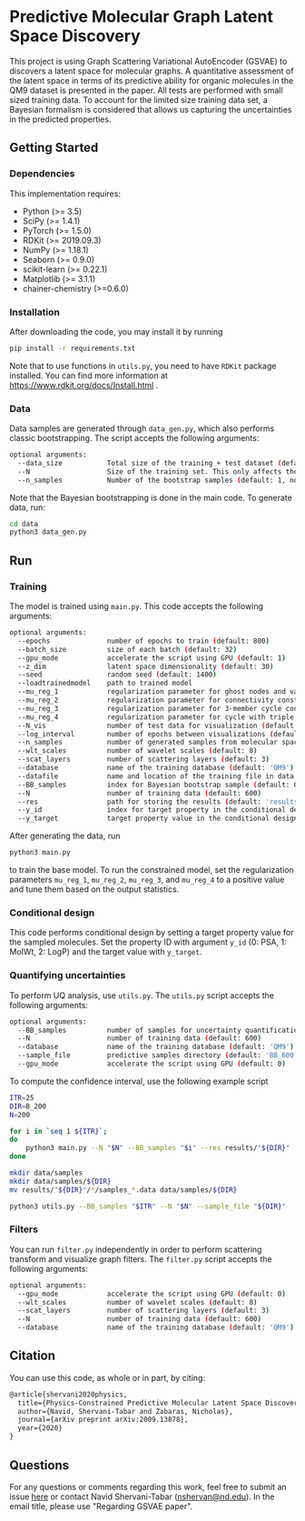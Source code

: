 Predictive Molecular Graph Latent Space Discovery
======================================

This project is using Graph Scattering Variational AutoEncoder (GSVAE) to discovers a latent space for molecular graphs. A quantitative assessment of the latent space in terms of its predictive ability for organic molecules in the QM9 dataset is presented in the paper. All tests are performed with small sized training data. To account for the limited size training data set, a Bayesian formalism is considered that allows us capturing the uncertainties in the predicted properties.

## Getting Started

### Dependencies

This implementation requires:

* Python (>= 3.5)
* SciPy (>= 1.4.1)
* PyTorch (>= 1.5.0)
* RDKit (>= 2019.09.3)
* NumPy (>= 1.18.1)
* Seaborn (>= 0.9.0)
* scikit-learn (>= 0.22.1)
* Matplotlib (>= 3.1.1)
* chainer-chemistry (>=0.6.0)

### Installation

After downloading the code, you may install it by running

```bash
pip install -r requirements.txt
```

Note that to use functions in `utils.py`, you need to have `RDKit` package installed. You can find more information at https://www.rdkit.org/docs/Install.html .

### Data

Data samples are generated through `data_gen.py`, which also performs classic bootstrapping. The script accepts the following arguments:

```bash
optional arguments:
  --data_size           Total size of the training + test dataset (default: 100000)
  --N                   Size of the training set. This only affects the bootstrapping (default: 600)
  --n_samples           Number of the bootstrap samples (default: 1, no bootstrap)
```

Note that the Bayesian bootstrapping is done in the main code. To generate data, run:

```bash
cd data
python3 data_gen.py
```

## Run

### Training

The model is trained using `main.py`. This code accepts the following arguments:

```bash
optional arguments:
  --epochs              number of epochs to train (default: 800)
  --batch_size          size of each batch (default: 32)
  --gpu_mode            accelerate the script using GPU (default: 1)
  --z_dim               latent space dimensionality (default: 30)
  --seed                random seed (default: 1400)
  --loadtrainedmodel    path to trained model
  --mu_reg_1            regularization parameter for ghost nodes and valence constraint (default: 0)
  --mu_reg_2            regularization parameter for connectivity constraint (default: 0)
  --mu_reg_3            regularization parameter for 3-member cycle constraint (default: 0)
  --mu_reg_4            regularization parameter for cycle with triple bond constraint (default: 0)
  --N_vis               number of test data for visualization (default: 3000)
  --log_interval        number of epochs between visualizations (default: 200)
  --n_samples           number of generated samples from molecular space (default: 10000)
  --wlt_scales          number of wavelet scales (default: 8)
  --scat_layers         number of scattering layers (default: 3)
  --database            name of the training database (default: 'QM9')
  --datafile            name and location of the training file in data folder (default: 'QM9_0.data')
  --BB_samples          index for Bayesian bootstrap sample (default: 0)
  --N                   number of training data (default: 600)
  --res                 path for storing the results (default: 'results/')
  --y_id                index for target property in the conditional design (default: None, unconditional design)
  --y_target            target property value in the conditional design (default: None, unconditional design)
```

After generating the data, run

```bash
python3 main.py
```

to train the base model. To run the constrained model, set the regularization parameters `mu_reg_1`, `mu_reg_2`, `mu_reg_3`, and `mu_reg_4` to a positive value and tune them based on the output statistics.

### Conditional design

This code performs conditional design by setting a target property value for the sampled molecules. Set the property ID with argument `y_id` (0: PSA, 1: MolWt, 2: LogP) and the target value with `y_target`.

### Quantifying uncertainties

To perform UQ analysis, use `utils.py`. The `utils.py` script accepts the following arguments:

```bash
optional arguments:
  --BB_samples          number of samples for uncertainty quantification (default: 0)
  --N                   number of training data (default: 600)
  --database            name of the training database (default: 'QM9')
  --sample_file         predictive samples directory (default: 'BB_600')
  --gpu_mode            accelerate the script using GPU (default: 0)
```

To compute the confidence interval, use the following example script

```bash
ITR=25
DIR=B_200
N=200

for i in `seq 1 ${ITR}`;
do
    python3 main.py --N "$N" --BB_samples "$i" --res results/"${DIR}"
done

mkdir data/samples
mkdir data/samples/${DIR}
mv results/"${DIR}"/*/samples_*.data data/samples/${DIR}

python3 utils.py --BB_samples "$ITR" --N "$N" --sample_file "${DIR}"
```

### Filters

You can run `filter.py` independently in order to perform scattering transform and visualize graph filters. The `filter.py` script accepts the following arguments:

```bash
optional arguments:
  --gpu_mode            accelerate the script using GPU (default: 0)
  --wlt_scales          number of wavelet scales (default: 8)
  --scat_layers         number of scattering layers (default: 3)
  --N                   number of training data (default: 600)
  --database            name of the training database (default: 'QM9')
```

## Citation

You can use this code, as whole or in part, by citing:
```latex
@article{shervani2020physics,
  title={Physics-Constrained Predictive Molecular Latent Space Discovery with Graph Scattering Variational Autoencoder},
  author={Navid, Shervani-Tabar and Zabaras, Nicholas},
  journal={arXiv preprint arXiv:2009.13878},
  year={2020}
}
```

## Questions

For any questions or comments regarding this work, feel free to submit an issue [here](https://github.com/nshervt/GSVAE/issues) or contact Navid Shervani-Tabar (nshervan@nd.edu). In the email title, please use "Regarding GSVAE paper".
